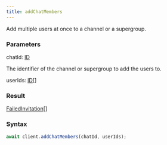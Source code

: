 ```yaml
---
title: addChatMembers
---
```


Add multiple users at once to a channel or a supergroup.<span class="select-none">  </span>

### Parameters 

<div class="flex flex-col gap-3"><div><div class="font-mono" id="p_chatId" data-anchor><span class="font-bold">chatId</span><span class="opacity-50">:</span> <a href="/gh/types/id"  >ID</a></div><div class="pl-3"><div class="no-margin">

The identifier of the channel or supergroup to add the users to.

</div></div></div><div><div class="font-mono" id="p_userIds" data-anchor><span class="font-bold">userIds</span><span class="opacity-50">:</span> <a href="/gh/types/id"  >ID</a><span class="opacity-50">[]</span></div></div></div>

### Result 

<div class="font-mono"><a href="/gh/types/failedinvitation"  >FailedInvitation</a><span class="opacity-50">[]</span></div>

### Syntax

```ts
await client.addChatMembers(chatId, userIds);
```



